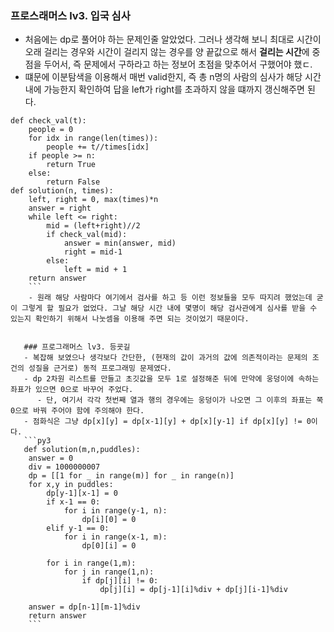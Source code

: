 ### 프로스래머스 lv3. 입국 심사
- 처음에는 dp로 풀어야 하는 문제인줄 알았었다. 그러나 생각해 보니 최대로 시간이 오래 걸리는 경우와 시간이 걸리지 않는 경우를 양 끝값으로 해서 **걸리는 시간**에 중점을 두어서, 즉 문제에서 구하라고 하는 정보어 초점을 맞추어서 구했어야 했ㄷ.
- 떄문에 이분탐색을 이용해서 매번 valid한지, 즉 총 n명의 사람의 심사가 해당 시간 내에 가능한지 확인하여 답을 left가 right를 초과하지 않을 떄까지 갱신해주면 된다.  

```py3
def check_val(t):
    people = 0
    for idx in range(len(times)):
        people += t//times[idx]
    if people >= n:
        return True
    else:
        return False
def solution(n, times):
    left, right = 0, max(times)*n
    answer = right
    while left <= right:
        mid = (left+right)//2
        if check_val(mid):
            answer = min(answer, mid)
            right = mid-1
        else:
            left = mid + 1
    return answer
    ```
    - 원래 해당 사람마다 여기에서 검사를 하고 등 이런 정보들을 모두 따지려 했었는데 굳이 그렇게 할 필요가 없었다. 그냘 해당 시간 내에 몇명이 해당 검사관에게 심사를 받을 수 있는지 확인하기 위해서 나눗셈을 이용해 주면 되는 것이었기 때문이다.
    
    
   ### 프로그래머스 lv3. 등굣길
   - 복잡해 보였으나 생각보다 간단한, (현재의 값이 과거의 값에 의존적이라는 문제의 조건의 성질을 근거로) 동적 프로그래밍 문제였다.
   - dp 2차원 리스트를 만들고 초깃값을 모두 1로 설정해준 뒤에 만약에 웅덩이에 속하는 좌표가 있으면 0으로 바꾸어 주었다.
      - 단, 여기서 각각 첫번째 열과 행의 경우에는 웅덩이가 나오면 그 이후의 좌표는 쭉 0으로 바꿔 주어야 함에 주의해야 한다.
   - 점화식은 그냥 dp[x][y] = dp[x-1][y] + dp[x][y-1] if dp[x][y] != 0이다.      
   ```py3
   def solution(m,n,puddles):
    answer = 0
    div = 1000000007
    dp = [[1 for _ in range(m)] for _ in range(n)]
    for x,y in puddles:
        dp[y-1][x-1] = 0
        if x-1 == 0:
            for i in range(y-1, n):
                dp[i][0] = 0
        elif y-1 == 0:
            for i in range(x-1, m):
                dp[0][i] = 0
        
        for i in range(1,m):
            for j in range(1,n):
                if dp[j][i] != 0:
                    dp[j][i] = dp[j-1][i]%div + dp[j][i-1]%div

    answer = dp[n-1][m-1]%div
    return answer
    ```
